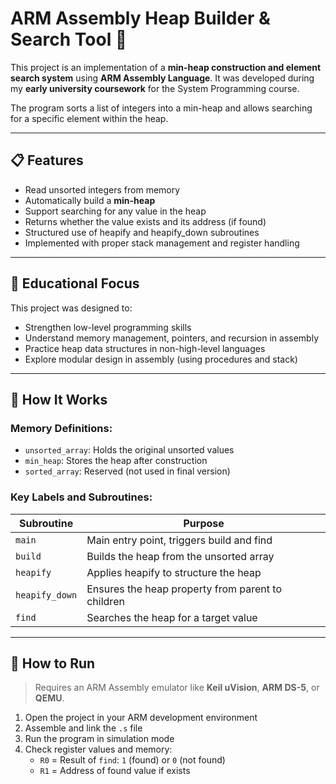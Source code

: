 # ARM Assembly Heap Builder & Search Tool 🧮

This project is an implementation of a **min-heap construction and element search system** using **ARM Assembly Language**. It was developed during my **early university coursework** for the System Programming course.

The program sorts a list of integers into a min-heap and allows searching for a specific element within the heap.

---

## 📋 Features

- Read unsorted integers from memory
- Automatically build a **min-heap**
- Support searching for any value in the heap
- Returns whether the value exists and its address (if found)
- Structured use of heapify and heapify_down subroutines
- Implemented with proper stack management and register handling

---

## 🧠 Educational Focus

This project was designed to:
- Strengthen low-level programming skills
- Understand memory management, pointers, and recursion in assembly
- Practice heap data structures in non-high-level languages
- Explore modular design in assembly (using procedures and stack)

---

## 🔧 How It Works

### Memory Definitions:
- `unsorted_array`: Holds the original unsorted values
- `min_heap`: Stores the heap after construction
- `sorted_array`: Reserved (not used in final version)

### Key Labels and Subroutines:

| Subroutine     | Purpose                                             |
|----------------|-----------------------------------------------------|
| `main`         | Main entry point, triggers build and find          |
| `build`        | Builds the heap from the unsorted array            |
| `heapify`      | Applies heapify to structure the heap              |
| `heapify_down` | Ensures the heap property from parent to children  |
| `find`         | Searches the heap for a target value               |

---

## 🚀 How to Run

> Requires an ARM Assembly emulator like **Keil uVision**, **ARM DS-5**, or **QEMU**.

1. Open the project in your ARM development environment
2. Assemble and link the `.s` file
3. Run the program in simulation mode
4. Check register values and memory:
   - `R0` = Result of `find`: `1` (found) or `0` (not found)
   - `R1` = Address of found value if exists
